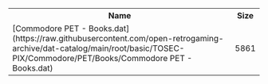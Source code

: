 <table>
<tr><th>Name</th><th>Size</th></tr>
<tr><td>
[Commodore PET - Books.dat](https://raw.githubusercontent.com/open-retrogaming-archive/dat-catalog/main/root/basic/TOSEC-PIX/Commodore/PET/Books/Commodore PET - Books.dat)
</td><td>5861</td></tr>
</table>
